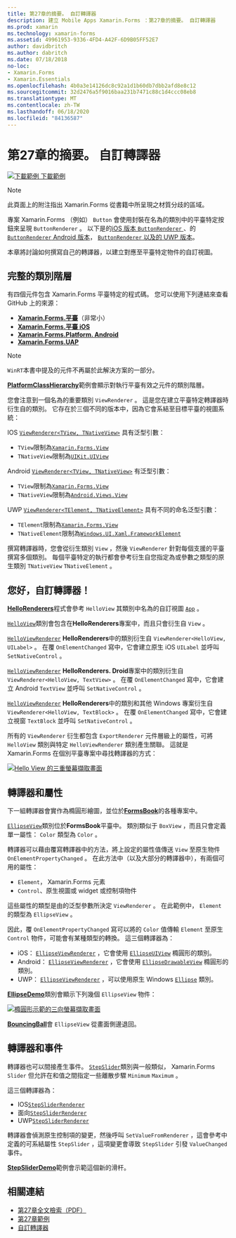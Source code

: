 ```yaml
---
title: 第27章的摘要。 自訂轉譯器
description: 建立 Mobile Apps Xamarin.Forms ：第27章的摘要。 自訂轉譯器
ms.prod: xamarin
ms.technology: xamarin-forms
ms.assetid: 49961953-9336-4FD4-A42F-6D9B05FF52E7
author: davidbritch
ms.author: dabritch
ms.date: 07/18/2018
no-loc:
- Xamarin.Forms
- Xamarin.Essentials
ms.openlocfilehash: 4b0a3e14126dc8c92a1d1b60db7dbb2afd8e8c12
ms.sourcegitcommit: 32d2476a5f9016baa231b7471c88c1d4ccc08eb8
ms.translationtype: MT
ms.contentlocale: zh-TW
ms.lasthandoff: 06/18/2020
ms.locfileid: "84136587"
---
```

# <a name="summary-of-chapter-27-custom-renderers"></a>第27章的摘要。 自訂轉譯器

[![下載範例 ](~/media/shared/download.png) 下載範例](https://github.com/xamarin/xamarin-forms-book-samples/tree/master/Chapter27)

> [!NOTE] 
> 此頁面上的附注指出 Xamarin.Forms 從書籍中所呈現之材質分歧的區域。

專案 Xamarin.Forms （例如） `Button` 會使用封裝在名為的類別中的平臺特定按鈕來呈現 `ButtonRenderer` 。  以下是的[iOS 版本 `ButtonRenderer` ](https://github.com/xamarin/Xamarin.Forms/blob/master/Xamarin.Forms.Platform.iOS/Renderers/ButtonRenderer.cs)、的[ `ButtonRenderer` Android 版本](https://github.com/xamarin/Xamarin.Forms/blob/master/Xamarin.Forms.Platform.Android/Renderers/ButtonRenderer.cs)， [ `ButtonRenderer` 以及的 UWP 版本](https://github.com/xamarin/Xamarin.Forms/blob/master/Xamarin.Forms.Platform.UAP/ButtonRenderer.cs)。

本章將討論如何撰寫自己的轉譯器，以建立對應至平臺特定物件的自訂視圖。

## <a name="the-complete-class-hierarchy"></a>完整的類別階層

有四個元件包含 Xamarin.Forms 平臺特定的程式碼。
您可以使用下列連結來查看 GitHub 上的來源：

- [**Xamarin.Forms.平臺**](https://github.com/xamarin/Xamarin.Forms/tree/master/Xamarin.Forms.Platform)（非常小）
- [**Xamarin.Forms.平臺 iOS**](https://github.com/xamarin/Xamarin.Forms/tree/master/Xamarin.Forms.Platform.iOS)
- [**Xamarin.Forms.Platform. Android**](https://github.com/xamarin/Xamarin.Forms/tree/master/Xamarin.Forms.Platform.Android)
- [**Xamarin.Forms.UAP**](https://github.com/xamarin/Xamarin.Forms/tree/master/Xamarin.Forms.Platform.UAP)

> [!NOTE]
> `WinRT`本書中提及的元件不再屬於此解決方案的一部分。 

[**PlatformClassHierarchy**](https://github.com/xamarin/xamarin-forms-book-samples/tree/master/Chapter27/PlatformClassHierarchy)範例會顯示對執行平臺有效之元件的類別階層。

您會注意到一個名為的重要類別 `ViewRenderer` 。 這是您在建立平臺特定轉譯器時衍生自的類別。 它存在於三個不同的版本中，因為它會系結至目標平臺的視圖系統：

IOS [`ViewRenderer<TView, TNativeView>`](https://github.com/xamarin/Xamarin.Forms/blob/master/Xamarin.Forms.Platform.iOS/ViewRenderer.cs#L25) 具有泛型引數：

- `TView`限制為[`Xamarin.Forms.View`](xref:Xamarin.Forms.View)
- `TNativeView`限制為[`UIKit.UIView`](xref:UIKit.UIView)

Android [`ViewRenderer<TView, TNativeView>`](https://github.com/xamarin/Xamarin.Forms/blob/master/Xamarin.Forms.Platform.Android/ViewRenderer.cs#L17) 有泛型引數：

- `TView`限制為[`Xamarin.Forms.View`](xref:Xamarin.Forms.View)
- `TNativeView`限制為[`Android.Views.View`](xref:Android.Views.View)

UWP [`ViewRenderer<TElement, TNativeElement>`](https://github.com/xamarin/Xamarin.Forms/blob/master/Xamarin.Forms.Platform.UAP/ViewRenderer.cs#L6) 具有不同的命名泛型引數：

- `TElement`限制為[`Xamarin.Forms.View`](xref:Xamarin.Forms.View)
- `TNativeElement`限制為[`Windows.UI.Xaml.FrameworkElement`](/uwp/api/Windows.UI.Xaml.FrameworkElement)

撰寫轉譯器時，您會從衍生類別 `View` ，然後 `ViewRenderer` 針對每個支援的平臺撰寫多個類別。 每個平臺特定的執行都會參考衍生自您指定為或參數之類型的原生類別 `TNativeView` `TNativeElement` 。

## <a name="hello-custom-renderers"></a>您好，自訂轉譯器！

[**HelloRenderers**](https://github.com/xamarin/xamarin-forms-book-samples/tree/master/Chapter27/HelloRenderers)程式會參考 `HelloView` 其類別中名為的自訂視圖 [`App`](https://github.com/xamarin/xamarin-forms-book-samples/blob/master/Chapter27/HelloRenderers/HelloRenderers/HelloRenderers/App.cs) 。

[`HelloView`](https://github.com/xamarin/xamarin-forms-book-samples/blob/master/Chapter27/HelloRenderers/HelloRenderers/HelloRenderers/HelloView.cs)類別會包含在**HelloRenderers**專案中，而且只會衍生自 `View` 。

[`HelloViewRenderer`](https://github.com/xamarin/xamarin-forms-book-samples/blob/master/Chapter27/HelloRenderers/HelloRenderers/HelloRenderers.iOS/HelloViewRenderer.cs) **HelloRenderers**中的類別衍生自 `ViewRenderer<HelloView, UILabel>` 。 在覆 `OnElementChanged` 寫中，它會建立原生 iOS `UILabel` 並呼叫 `SetNativeControl` 。

[`HelloViewRenderer`](https://github.com/xamarin/xamarin-forms-book-samples/blob/master/Chapter27/HelloRenderers/HelloRenderers/HelloRenderers.Droid/HelloViewRenderer.cs) **HelloRenderers. Droid**專案中的類別衍生自 `ViewRenderer<HelloView, TextView>` 。 在覆 `OnElementChanged` 寫中，它會建立 Android `TextView` 並呼叫 `SetNativeControl` 。

[`HelloViewRenderer`](https://github.com/xamarin/xamarin-forms-book-samples/blob/master/Chapter27/HelloRenderers/HelloRenderers/HelloRenderers.UWP/HelloViewRenderer.cs) **HelloRenderers**中的類別和其他 Windows 專案衍生自 `ViewRenderer<HelloView, TextBlock>` 。 在覆 `OnElementChanged` 寫中，它會建立視窗 `TextBlock` 並呼叫 `SetNativeControl` 。

所有的 `ViewRenderer` 衍生都包含 `ExportRenderer` 元件層級上的屬性，可將 `HelloView` 類別與特定 `HelloViewRenderer` 類別產生關聯。 這就是 Xamarin.Forms 在個別平臺專案中尋找轉譯器的方式：

[![Hello View 的三重螢幕擷取畫面](images/ch27fg02-small.png "自訂轉譯器")](images/ch27fg02-large.png#lightbox "自訂轉譯器")

## <a name="renderers-and-properties"></a>轉譯器和屬性

下一組轉譯器會實作為橢圓形繪圖，並位於[**FormsBook**](https://github.com/xamarin/xamarin-forms-book-samples/tree/master/Libraries/Xamarin.FormsBook.Platform)的各種專案中。

[`EllipseView`](https://github.com/xamarin/xamarin-forms-book-samples/blob/master/Libraries/Xamarin.FormsBook.Platform/Xamarin.FormsBook.Platform/EllipseView.cs)類別位於**FormsBook**平臺中。 類別類似于 `BoxView` ，而且只會定義單一屬性： `Color` 類型為 `Color` 。

轉譯器可以藉由覆寫轉譯器中的方法，將上設定的屬性值傳送 `View` 至原生物件 `OnElementPropertyChanged` 。 在此方法中（以及大部分的轉譯器中），有兩個可用的屬性：

- `Element`， Xamarin.Forms 元素
- `Control`、原生視圖或 widget 或控制項物件

這些屬性的類型是由的泛型參數所決定 `ViewRenderer` 。 在此範例中， `Element` 的類型為 `EllipseView` 。

因此，覆 `OnElementPropertyChanged` 寫可以將的 `Color` 值傳輸 `Element` 至原生 `Control` 物件，可能會有某種類型的轉換。 這三個轉譯器為：

- iOS： [`EllipseViewRenderer`](https://github.com/xamarin/xamarin-forms-book-samples/blob/master/Libraries/Xamarin.FormsBook.Platform/Xamarin.FormsBook.Platform.iOS/EllipseViewRenderer.cs) ，它會使用 [`EllipseUIView`](https://github.com/xamarin/xamarin-forms-book-samples/blob/master/Libraries/Xamarin.FormsBook.Platform/Xamarin.FormsBook.Platform.iOS/EllipseUIView.cs) 橢圓形的類別。
- Android： [`EllipseViewRenderer`](https://github.com/xamarin/xamarin-forms-book-samples/blob/master/Libraries/Xamarin.FormsBook.Platform/Xamarin.FormsBook.Platform.Android/EllipseViewRenderer.cs) ，它會使用 [`EllipseDrawableView`](https://github.com/xamarin/xamarin-forms-book-samples/blob/master/Libraries/Xamarin.FormsBook.Platform/Xamarin.FormsBook.Platform.Android/EllipseDrawableView.cs) 橢圓形的類別。
- UWP： [`EllipseViewRenderer`](https://github.com/xamarin/xamarin-forms-book-samples/blob/master/Libraries/Xamarin.FormsBook.Platform/Xamarin.FormsBook.Platform.WinRT/EllipseViewRenderer.cs) ，可以使用原生 Windows [`Ellipse`](/uwp/api/Windows.UI.Xaml.Shapes.Ellipse) 類別。

[**EllipseDemo**](https://github.com/xamarin/xamarin-forms-book-samples/tree/master/Chapter27/EllipseDemo)類別會顯示下列幾個 `EllipseView` 物件：

[![橢圓形示範的三向螢幕擷取畫面](images/ch27fg03-small.png "EllipseView 自訂轉譯器")](images/ch27fg03-large.png#lightbox "EllipseView 自訂轉譯器")

[**BouncingBall**](https://github.com/xamarin/xamarin-forms-book-samples/tree/master/Chapter27/BouncingBall)會 `EllipseView` 從畫面側邊退回。

## <a name="renderers-and-events"></a>轉譯器和事件

轉譯器也可以間接產生事件。 [`StepSlider`](https://github.com/xamarin/xamarin-forms-book-samples/blob/master/Libraries/Xamarin.FormsBook.Platform/Xamarin.FormsBook.Platform/StepSlider.cs)類別與一般類似， Xamarin.Forms `Slider` 但允許在和值之間指定一些離散步驟 `Minimum` `Maximum` 。

這三個轉譯器為：

- IOS[`StepSliderRenderer`](https://github.com/xamarin/xamarin-forms-book-samples/blob/master/Libraries/Xamarin.FormsBook.Platform/Xamarin.FormsBook.Platform.iOS/StepSliderRenderer.cs)
- 面向[`StepSliderRenderer`](https://github.com/xamarin/xamarin-forms-book-samples/blob/master/Libraries/Xamarin.FormsBook.Platform/Xamarin.FormsBook.Platform.Android/StepSliderRenderer.cs)
- UWP[`StepSliderRenderer`](https://github.com/xamarin/xamarin-forms-book-samples/blob/master/Libraries/Xamarin.FormsBook.Platform/Xamarin.FormsBook.Platform.WinRT/StepSliderRenderer.cs)

轉譯器會偵測原生控制項的變更，然後呼叫 `SetValueFromRenderer` ，這會參考中定義的可系結屬性 `StepSlider` ，這項變更會導致 `StepSlider` 引發 `ValueChanged` 事件。

[**StepSliderDemo**](https://github.com/xamarin/xamarin-forms-book-samples/tree/master/Chapter27/StepSliderDemo)範例會示範這個新的滑杆。

## <a name="related-links"></a>相關連結

- [第27章全文檢索（PDF）](https://download.xamarin.com/developer/xamarin-forms-book/XamarinFormsBook-Ch27-Apr2016.pdf)
- [第27章範例](https://github.com/xamarin/xamarin-forms-book-samples/tree/master/Chapter27)
- [自訂轉譯器](~/xamarin-forms/app-fundamentals/custom-renderer/index.md)
